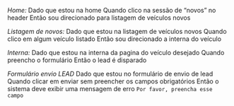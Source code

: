 *Home:*
Dado que estou na home
Quando clico na sessão de “novos” no header
Então sou direcionado para listagem de veículos novos 

*Listagem de novos:*
Dado que estou na listagem de veículos novos 
Quando clico em algum veículo listado 
Então sou direcionado a interna do veículo

*Interna:* 
Dado que estou na interna da pagina do veículo desejado 
Quando preencho o formulário 
Então o lead é disparado 

*Formulário envio LEAD*
Dado que estou no formulário de envio de lead
Quando clicar em enviar sem preencher os campos obrigatórios
Então o sistema deve exibir uma mensagem de erro
```Por favor, preencha esse campo```
